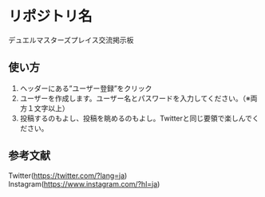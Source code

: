 # リポジトリ名

デュエルマスターズプレイス交流掲示板


## 使い方

1. ヘッダーにある”ユーザー登録”をクリック
2. ユーザーを作成します。ユーザー名とパスワードを入力してください。（※両方１文字以上）
3. 投稿するのもよし、投稿を眺めるのもよし。Twitterと同じ要領で楽しんでください。



## 参考文献
Twitter(https://twitter.com/?lang=ja)
Instagram(https://www.instagram.com/?hl=ja)

